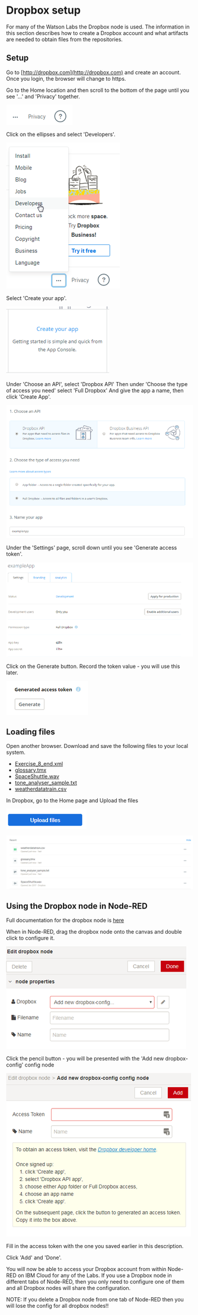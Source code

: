 # Dropbox setup

For many of the Watson Labs the Dropbox node is used.  The information in this section describes how to create a Dropbox account and what artifacts are needed to obtain files from the repositories.

## Setup

Go to [http://dropbox.com](http://dropbox.com) and create an account. Once you login, the browser will change to https.

Go to the Home location and then scroll to the bottom of the page until you see '...' and 'Privacy' together.

![NodeRedStarter](images/dropbox_option.png)

Click on the ellipses and select 'Developers'.

![NodeRedStarter](images/dropbox_developers_option.png)

Select 'Create your app'.

![NodeRedStarter](images/dropbox_create_app01.png)

Under 'Choose an API', select 'Dropbox API'
Then under 'Choose the type of access you need' select 'Full Dropbox'
And give the app a name, then click 'Create App'.

![NodeRedStarter](images/dropbox_choose_an_api.png)

Under the 'Settings' page, scroll down until you see 'Generate access token'.

![NodeRedStarter](images/dropbox_app.png)

Click on the Generate button. Record the token value - you will use this later.

![NodeRedStarter](images/dropbox_generate_token.png)


## Loading files

Open another browser. Download and save the following files to your local system.
- [Exercise_8_end.xml](Exercise_8_end.xml)
- [glossary.tmx](glossary.tmx)
- [SpaceShuttle.wav](SpaceShuttle.wav)
- [tone_analyser_sample.txt](tone_analyser_sample.txt)
- [weatherdatatrain.csv](weatherdatatrain.csv)


In Dropbox, go to the Home page and Upload the files

![NodeRedStarter](images/dropbox_upload.png)

![NodeRedStarter](images/dropbox_files.png)


## Using the Dropbox node in Node-RED

Full documentation for the dropbox node is [here](http://flows.nodered.org/node/node-red-node-dropbox)

When in Node-RED, drag the dropbox node onto the canvas and double click to configure it.

![NodeRedStarter](images/dropbox_edit.png)

Click the pencil button - you will be presented with the 'Add new dropbox-config' config node

![NodeRedStarter](images/dropbox_edit_appkeys.png)

Fill in the access token with the one you saved earlier in this description.

Click 'Add' and 'Done'.

You will now be able to access your Dropbox account from within Node-RED on IBM Cloud for any of the Labs. If you use a Dropbox node in different tabs of Node-RED, then you only need to configure one of them and all Dropbox nodes will share the configuration.

NOTE: If you delete a Dropbox node from one tab of Node-RED then you will lose the config for all dropbox nodes!!

